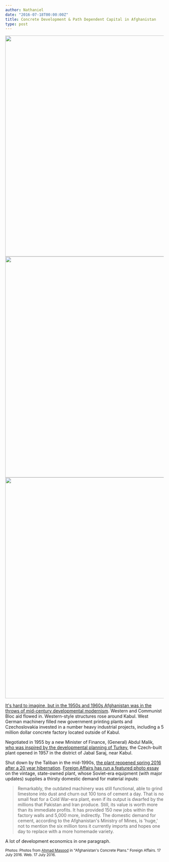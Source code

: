 ```yaml
---
author: Nathaniel
date: "2016-07-18T00:00:00Z"
title: Concrete Development & Path Dependent Capital in Afghanistan
type: post
---
```


<img src="{{ site.baseurl }}/assets/cementafghanistan_4.jpg" width="700px">
<img src="{{ site.baseurl }}/assets/cementafghanistan_1.jpg" width="700px">
<img src="{{ site.baseurl }}/assets/cementafghanistan_3.jpg" width="700px">

<a href="http://www.theatlantic.com/photo/2013/07/afghanistan-in-the-1950s-and-60s/100544/">It's hard to imagine, but in the 1950s and 1960s Afghanistan was in the throws of mid-century developmental modernism</a>. Western and Communist Bloc aid flowed in. Western-style structures rose around Kabul. West German machinery filled new government printing plants and Czechoslovakia invested in a number heavy industrial projects, including a 5 million dollar concrete factory located outside of Kabul. 

Negotiated in 1955 by a new Minister of Finance, (General) Abdul Malik, <a href="https://books.google.se/books?id=_ei0fOSTKNQC&printsec=frontcover#v=onepage&q&f=false">who was inspired by the developmental planning of Turkey</a>, the Czech-built plant opened in 1957 in the district of Jabal Saraj, near Kabul.

Shut down by the Taliban in the mid-1990s, <a href="http://www.reuters.com/article/us-afghanistan-cement-idUSKCN0YL0W6">the plant reopened spring 2016 after a 20 year hibernation</a>. <a href="https://www.foreignaffairs.com/gallerys/2016-07-13/afghanistans-concrete-plans">Foreign Affairs has run a featured photo essay</a> on the vintage, state-owned plant, whose Soviet-era equipment (with major updates) supplies a thirsty domestic demand for material inputs:

<blockquote>
Remarkably, the outdated machinery was still functional, able to grind limestone into dust and churn out 100 tons of cement a day. That is no small feat for a Cold War-era plant, even if its output is dwarfed by the millions that Pakistan and Iran produce. Still, its value is worth more than its immediate profits. It has provided 150 new jobs within the factory walls and 5,000 more, indirectly. The domestic demand for cement, according to the Afghanistan's Ministry of Mines, is 'huge,' not to mention the six million tons it currently imports and hopes one day to replace with a more homemade variety.
</blockquote>

A lot of development economics in one paragraph.

<small>Photos: Photos from <a href="http://blogs.reuters.com/ahmad-masood/">Ahmad Masood</a> in "Afghanistan's Concrete Plans." Foreign Affairs. 17 July 2016. Web. 17 July 2016.</small>


